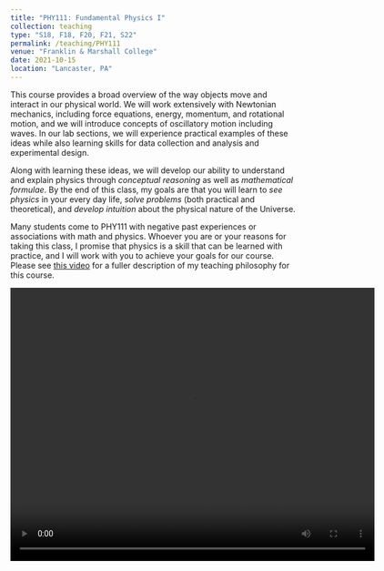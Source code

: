 ```yaml
---
title: "PHY111: Fundamental Physics I"
collection: teaching
type: "S18, F18, F20, F21, S22"
permalink: /teaching/PHY111
venue: "Franklin & Marshall College"
date: 2021-10-15
location: "Lancaster, PA"
---
```


This course provides a broad overview of the way objects move and interact in our physical world.  We will work extensively with Newtonian mechanics, including force equations, energy, momentum, and rotational motion, and we will introduce concepts of oscillatory motion including waves. In our lab sections, we will experience practical examples of these ideas while also learning skills for data collection and analysis and experimental design.

Along with learning these ideas, we will develop our ability to understand and explain physics through *conceptual reasoning* as well as *mathematical formulae*. By the end of this class, my goals are that you will learn to *see physics* in your every day life, *solve problems* (both practical and theoretical), and *develop intuition* about the physical nature of the Universe.

Many students come to PHY111 with negative past experiences or associations with math and physics. Whoever you are or your reasons for taking this class, I promise that physics is a skill that can be learned with practice, and I will work with you to achieve your goals for our course. Please see [this video](https://drive.google.com/file/d/1Rup7_DPw0Zf8_cvyi4DnaEbiyyIuhoki/view?usp=sharing) for a fuller description of my teaching philosophy for this course.

<video src="https://drive.google.com/file/d/1Rup7_DPw0Zf8_cvyi4DnaEbiyyIuhoki/preview" width=640 height=480/>

I teach this course in a "flipped" format, in which students will watch short lecture videos and respond to questions before class and then engage in active discussion and problem-solving during class. I teach the course in this way because [substantial research](https://www.harvardmagazine.com/2012/03/twilight-of-the-lecture) indicates that students learn more, retain more, and achieve higher grades compared to traditional lecture-based instruction.

